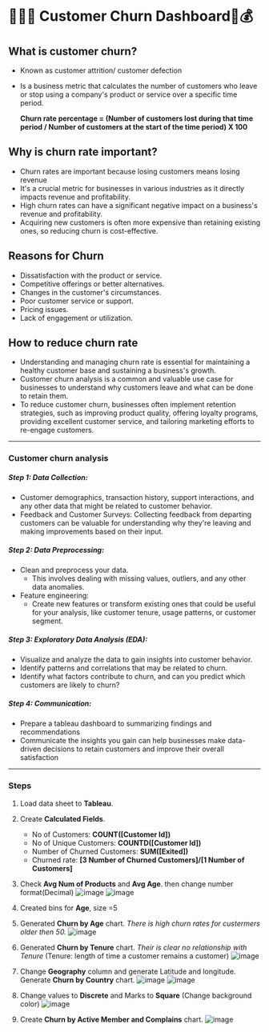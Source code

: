 # :runner::two_men_holding_hands::two_men_holding_hands: Customer Churn Dashboard:bank::moneybag: 

## What is customer churn?
- Known as customer attrition/ customer defection
- Is a business metric that calculates the number of customers who leave or stop using a company's product or service over a specific time period.
  
  **Churn rate percentage = (Number of customers lost during that time period / Number of customers at the start of the time period) X 100**

## Why is churn rate important?
- Churn rates are important because losing customers means losing revenue
- It's a crucial metric for businesses in various industries as it directly impacts revenue and profitability.
- High churn rates can have a significant negative impact on a business's revenue and profitability.
- Acquiring new customers is often more expensive than retaining existing ones, so reducing churn is cost-effective.

## Reasons for Churn
- Dissatisfaction with the product or service.
- Competitive offerings or better alternatives.
- Changes in the customer's circumstances.
- Poor customer service or support.
- Pricing issues.
- Lack of engagement or utilization.

## How to reduce churn rate
- Understanding and managing churn rate is essential for maintaining a healthy customer base and sustaining a business's growth.
- Customer churn analysis is a common and valuable use case for businesses to understand why customers leave and what can be done to retain them.
- To reduce customer churn, businesses often implement retention strategies, such as improving product quality, offering loyalty programs, providing excellent customer service, and tailoring marketing efforts to re-engage customers.

---------------------------------------------------

### Customer churn analysis
##### Step 1: Data Collection:
- Customer demographics, transaction history, support interactions, and any other data that might be related to customer behavior.
- Feedback and Customer Surveys: Collecting feedback from departing customers can be valuable for understanding why they're leaving and making improvements based on their input.

##### Step 2: Data Preprocessing:
- Clean and preprocess your data.
    - This involves dealing with missing values, outliers, and any other data anomalies.
- Feature engineering:
    - Create new features or transform existing ones that could be useful for your analysis, like customer tenure, usage patterns, or customer segment.

##### Step 3: Exploratory Data Analysis (EDA):
- Visualize and analyze the data to gain insights into customer behavior.
- Identify patterns and correlations that may be related to churn.
- Identify what factors contribute to churn, and can you predict which customers are likely to churn? 

##### Step 4: Communication:
- Prepare a tableau dashboard to summarizing findings and recommendations
- Communicate the insights you gain can help businesses make data-driven decisions to retain customers and improve their overall satisfaction

---------------------------------------------------
### Steps

1.  Load data sheet to **Tableau**.

2.  Create **Calculated Fields**.
   
    - No of Customers: **COUNT([Customer Id])**
    - No of Unique Customers: **COUNTD([Customer Id])**
    - Number of Churned Customers: **SUM([Exited])**
    - Churned rate: **[3 Number of Churned Customers]/[1 Number of Customers]**

3.  Check **Avg Num of Products** and **Avg Age**. then change number format(Decimal) 
![image](https://github.com/hashinil/tableau_Customer_churn/assets/33922245/6d384de8-8673-4ba6-81c1-3090e53edfbe)
![image](https://github.com/hashinil/tableau_Customer_churn/assets/33922245/4a12bb86-a2dd-42be-82e4-aa9a7e69c6f1)

4.  Created bins for **Age**, size =5

5.  Generated **Churn by Age** chart. *There is high churn rates for custermers older then 50.*
![image](https://github.com/hashinil/tableau_Customer_churn/assets/33922245/e0e8a55a-552c-4edf-a4de-23df1506b94c)

6.  Generated **Churn by Tenure** chart. *Their is clear no relationship with Tenure* (Tenure: length of time a customer remains a customer)
![image](https://github.com/hashinil/tableau_Customer_churn/assets/33922245/96a7b19c-4605-4ccf-83a0-4768643ea5d9)

7.  Change **Geography** column and generate Latitude and longitude. Generate **Churn by Country** chart.
![image](https://github.com/hashinil/tableau_Customer_churn/assets/33922245/c8233868-4070-41a7-92cf-f7a1f0946baa)
![image](https://github.com/hashinil/tableau_Customer_churn/assets/33922245/b8fa350c-1389-4791-8fb0-658379a25422)

8.  Change values to **Discrete** and Marks to **Square** (Change background color)
![image](https://github.com/hashinil/tableau_Customer_churn/assets/33922245/9634ca8c-9d3e-4aa2-a033-a4e5e119e6ca)

9.  Create **Churn by Active Member and Complains** chart.
![image](https://github.com/hashinil/tableau_Customer_churn/assets/33922245/2e9c62d6-88fe-4ac0-924e-8be9bad9b72d)



